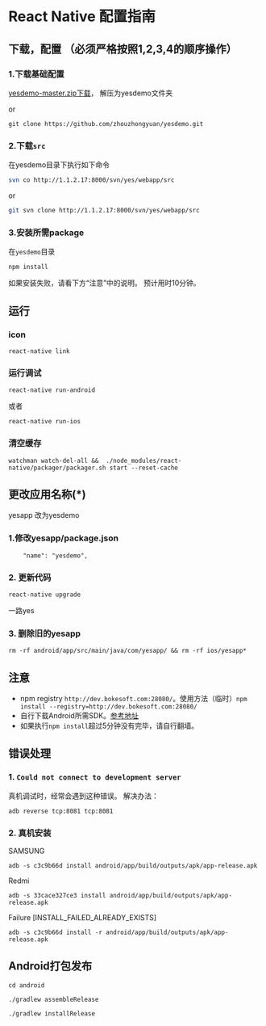 # React Native 配置指南

## 下载，配置 （必须严格按照1,2,3,4的顺序操作）

### 1.下载基础配置

[yesdemo-master.zip下载](https://github.com/zhouzhongyuan/yesdemo/archive/master.zip)，
解压为yesdemo文件夹

or
```
git clone https://github.com/zhouzhongyuan/yesdemo.git
```

### 2.下载`src`

在yesdemo目录下执行如下命令
```bash
svn co http://1.1.2.17:8000/svn/yes/webapp/src
```
or
```bash
git svn clone http://1.1.2.17:8000/svn/yes/webapp/src
```


### 3.安装所需package
在`yesdemo`目录
```
npm install
```
如果安装失败，请看下方“注意”中的说明。
预计用时10分钟。

## 运行

### icon

```
react-native link
```

### 运行调试
```
react-native run-android
```
或者
```
react-native run-ios
```
### 清空缓存
```
watchman watch-del-all &&  ./node_modules/react-native/packager/packager.sh start --reset-cache

```
## 更改应用名称(*)
yesapp 改为yesdemo
### 1.修改yesapp/package.json
```
	"name": "yesdemo",
```
### 2. 更新代码
```
react-native upgrade
```
一路yes

### 3. 删除旧的yesapp

```
rm -rf android/app/src/main/java/com/yesapp/ && rm -rf ios/yesapp*
```
## 注意
- npm registry `http://dev.bokesoft.com:28080/`。使用方法（临时）`npm install --registry=http://dev.bokesoft.com:28080/`
- 自行下载Android所需SDK。[参考地址](http://www.android-studio.org/)
- 如果执行`npm install`超过5分钟没有完毕，请自行翻墙。

## 错误处理

### 1. `Could not connect to development server`
真机调试时，经常会遇到这种错误。
解决办法：
```
adb reverse tcp:8081 tcp:8081
```
### 2. 真机安装
SAMSUNG
```
adb -s c3c9b66d install android/app/build/outputs/apk/app-release.apk  
```
Redmi
```angular2html
adb -s 33cace327ce3 install android/app/build/outputs/apk/app-release.apk  
```
Failure [INSTALL_FAILED_ALREADY_EXISTS]
```
adb -s c3c9b66d install -r android/app/build/outputs/apk/app-release.apk  

```

## Android打包发布

```
cd android

./gradlew assembleRelease

./gradlew installRelease
```